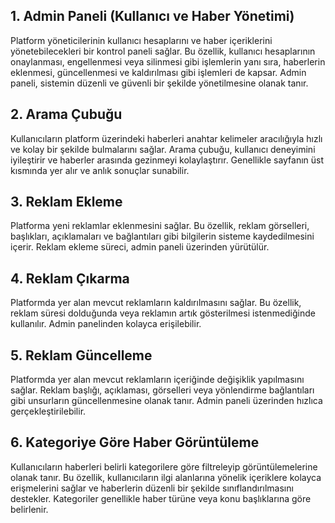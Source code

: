 ## 1. Admin Paneli (Kullanıcı ve Haber Yönetimi)  
Platform yöneticilerinin kullanıcı hesaplarını ve haber içeriklerini yönetebilecekleri bir kontrol paneli sağlar. Bu özellik, kullanıcı hesaplarının onaylanması, engellenmesi veya silinmesi gibi işlemlerin yanı sıra, haberlerin eklenmesi, güncellenmesi ve kaldırılması gibi işlemleri de kapsar. Admin paneli, sistemin düzenli ve güvenli bir şekilde yönetilmesine olanak tanır.

## 2. Arama Çubuğu  
Kullanıcıların platform üzerindeki haberleri anahtar kelimeler aracılığıyla hızlı ve kolay bir şekilde bulmalarını sağlar. Arama çubuğu, kullanıcı deneyimini iyileştirir ve haberler arasında gezinmeyi kolaylaştırır. Genellikle sayfanın üst kısmında yer alır ve anlık sonuçlar sunabilir.

## 3. Reklam Ekleme  
Platforma yeni reklamlar eklenmesini sağlar. Bu özellik, reklam görselleri, başlıkları, açıklamaları ve bağlantıları gibi bilgilerin sisteme kaydedilmesini içerir. Reklam ekleme süreci, admin paneli üzerinden yürütülür.

## 4. Reklam Çıkarma  
Platformda yer alan mevcut reklamların kaldırılmasını sağlar. Bu özellik, reklam süresi dolduğunda veya reklamın artık gösterilmesi istenmediğinde kullanılır. Admin panelinden kolayca erişilebilir.

## 5. Reklam Güncelleme  
Platformda yer alan mevcut reklamların içeriğinde değişiklik yapılmasını sağlar. Reklam başlığı, açıklaması, görselleri veya yönlendirme bağlantıları gibi unsurların güncellenmesine olanak tanır. Admin paneli üzerinden hızlıca gerçekleştirilebilir.

## 6. Kategoriye Göre Haber Görüntüleme  
Kullanıcıların haberleri belirli kategorilere göre filtreleyip görüntülemelerine olanak tanır. Bu özellik, kullanıcıların ilgi alanlarına yönelik içeriklere kolayca erişmelerini sağlar ve haberlerin düzenli bir şekilde sınıflandırılmasını destekler. Kategoriler genellikle haber türüne veya konu başlıklarına göre belirlenir.
